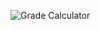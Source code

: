 ![Grade Calculator ](https://github.com/Orniepay/GradeCalculatorWebApp/assets/137340345/62625360-8487-4d2a-99fa-b9049609f007)

